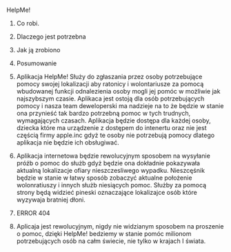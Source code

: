 HelpMe!

1. Co robi.
2. Dlaczego jest potrzebna
3. Jak ją zrobiono
4. Posumowanie

5. Aplikacja HelpMe! Służy do zgłaszania przez osoby potrzebujące pomocy swojej lokalizacji aby ratonicy i wolontariusze za pomocą wbudowanej funkcji odnalezienia osoby mogli jej pomóc w możliwie jak najszybszym czasie. Aplikaca jest ostoją dla osób potrzebujących pomocy i nasza team deweloperski ma nadzieje na to że będzie w stanie ona przynieść tak bardzo potrzebną pomoc w tych trudnych, wymagających czasach. Aplikacja będzie dostępa dla każdej osoby, dziecka które ma urządzenie z dostępem do intenertu oraz nie jest częścią firmy apple.inc gdyż te osoby nie potrzebują pomocy dlatego aplikacja nie będzie ich obsługiwać.

6. Aplikacja internetowa będzie rewolucyjnym sposobem na wysyłanie próźb o pomoc do służb gdyż będzie ona dokładnie pokazywała aktualną lokalizacje ofiary nieszczesliwego wypadku. Nieszcęśnik będzie w stanie w łatwy sposób zobaczyć aktualne położenie wolonratiuszy i innych służb niesiących pomoc.
   Służby za pomocą strony będą widzieć pineski oznaczające lokalizajce osób które wyzywaja bratniej dłoni.

7. ERROR 404

8. Aplicaja jest rewolucyjnym, nigdy nie widzianym sposobem na proszenie o pomoc, dzięki HelpMe! bedziemy w stanie pomóc milionom potrzebujących osób na całm świecie, nie tylko w krajach I świata.
